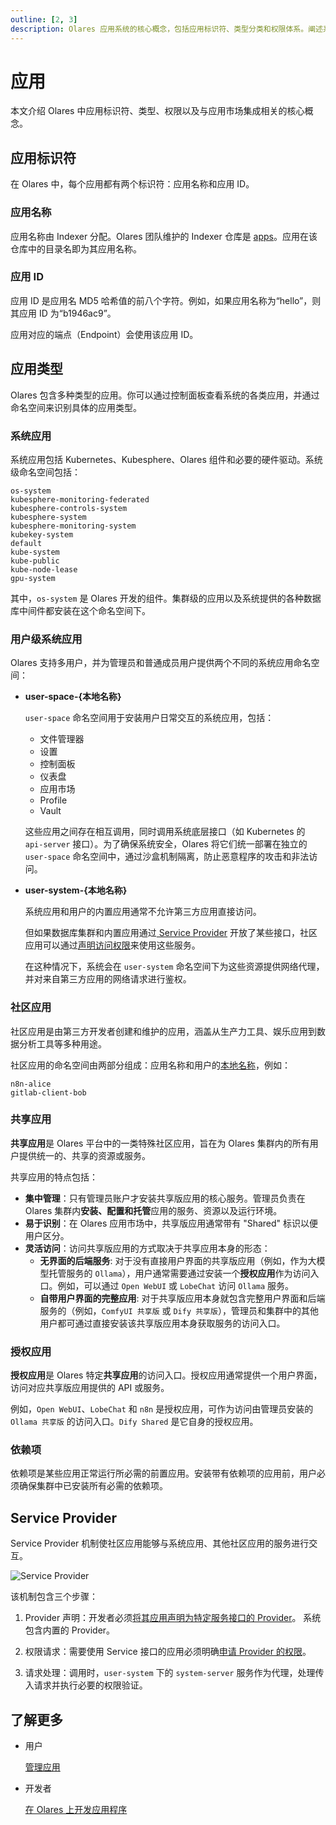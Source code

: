 ```yaml
---
outline: [2, 3]
description: Olares 应用系统的核心概念，包括应用标识符、类型分类和权限体系。阐述系统应用、社区应用和集群范围应用的特性及依赖关系。
---
```


# 应用

本文介绍 Olares 中应用标识符、类型、权限以及与应用市场集成相关的核心概念。

## 应用标识符

在 Olares 中，每个应用都有两个标识符：应用名称和应用 ID。

### 应用名称

应用名称由 Indexer 分配。Olares 团队维护的 Indexer 仓库是 [apps](https://github.com/beclab/apps)。应用在该仓库中的目录名即为其应用名称。

### 应用 ID

应用 ID 是应用名 MD5 哈希值的前八个字符。例如，如果应用名称为“hello”，则其应用 ID 为“b1946ac9”。

应用对应的端点（Endpoint）会使用该应用 ID。

## 应用类型

Olares 包含多种类型的应用。你可以通过控制面板查看系统的各类应用，并通过命名空间来识别具体的应用类型。

### 系统应用

系统应用包括 Kubernetes、Kubesphere、Olares 组件和必要的硬件驱动。系统级命名空间包括：

```
os-system
kubesphere-monitoring-federated
kubesphere-controls-system
kubesphere-system
kubesphere-monitoring-system
kubekey-system
default
kube-system
kube-public
kube-node-lease
gpu-system
```
其中，`os-system` 是 Olares 开发的组件。集群级的应用以及系统提供的各种数据库中间件都安装在这个命名空间下。

### 用户级系统应用

Olares 支持多用户，并为管理员和普通成员用户提供两个不同的系统应用命名空间：

- **user-space-{本地名称}**

  `user-space` 命名空间用于安装用户日常交互的系统应用，包括：
    - 文件管理器
    - 设置
    - 控制面板
    - 仪表盘
    - 应用市场
    - Profile 
    - Vault

  这些应用之间存在相互调用，同时调用系统底层接口（如 Kubernetes 的 `api-server` 接口）。为了确保系统安全，Olares 将它们统一部署在独立的 `user-space` 命名空间中，通过沙盒机制隔离，防止恶意程序的攻击和非法访问。

- **user-system-{本地名称}**

  系统应用和用户的内置应用通常不允许第三方应用直接访问。

  但如果数据库集群和内置应用通过[ Service Provider](../../developer/develop/advanced/provider.md) 开放了某些接口，社区应用可以通过[声明访问权限](../../developer/develop/package/manifest.md#sysdata)来使用这些服务。

  在这种情况下，系统会在 `user-system` 命名空间下为这些资源提供网络代理，并对来自第三方应用的网络请求进行鉴权。

### 社区应用

社区应用是由第三方开发者创建和维护的应用，涵盖从生产力工具、娱乐应用到数据分析工具等多种用途。

社区应用的命名空间由两部分组成：应用名称和用户的[本地名称](olares-id.md#olares-id-的组成)，例如：

```
n8n-alice
gitlab-client-bob
```

### 共享应用

**共享应用**是 Olares 平台中的一类特殊社区应用，旨在为 Olares 集群内的所有用户提供统一的、共享的资源或服务。

共享应用的特点包括：

* **集中管理**：只有管理员账户才安装共享版应用的核心服务。管理员负责在 Olares 集群内**安装、配置和托管**应用的服务、资源以及运行环境。
* **易于识别**：在 Olares 应用市场中，共享版应用通常带有 "Shared" 标识以便用户区分。
* **灵活访问**：访问共享版应用的方式取决于共享应用本身的形态：
    * **无界面的后端服务**: 对于没有直接用户界面的共享版应用（例如，作为大模型托管服务的 `Ollama`），用户通常需要通过安装一个**授权应用**作为访问入口。例如，可以通过 `Open WebUI` 或 `LobeChat` 访问 `Ollama` 服务。
    * **自带用户界面的完整应用**: 对于共享版应用本身就包含完整用户界面和后端服务的（例如，`ComfyUI 共享版` 或 `Dify 共享版`），管理员和集群中的其他用户都可通过直接安装该共享版应用本身获取服务的访问入口。

### 授权应用

**授权应用**是 Olares 特定**共享应用**的访问入口。授权应用通常提供一个用户界面，访问对应共享版应用提供的 API 或服务。

例如，`Open WebUI`、`LobeChat` 和 `n8n` 是授权应用，可作为访问由管理员安装的 `Ollama 共享版` 的访问入口。`Dify Shared` 是它自身的授权应用。

### 依赖项
依赖项是某些应用正常运行所必需的前置应用。安装带有依赖项的应用前，用户必须确保集群中已安装所有必需的依赖项。

## Service Provider

Service Provider 机制使社区应用能够与系统应用、其他社区应用的服务进行交互。

![Service Provider](/images/overview/olares/image3.jpeg)

该机制包含三个步骤：

1. Provider 声明：开发者必须[将其应用声明为特定服务接口的 Provider](../../developer/develop/advanced/provider#申明-Provider)。
   系统包含内置的 Provider。

2. 权限请求：需要使用 Service 接口的应用必须明确[申请 Provider 的权限](../../developer/develop/advanced/provider#申请-Provider-的访问权限)。

3. 请求处理：调用时，`user-system` 下的 `system-server` 服务作为代理，处理传入请求并执行必要的权限验证。

## 了解更多

- 用户

  [管理应用](../tasks/install-uninstall-update.md)<br>

- 开发者

  [在 Olares 上开发应用程序](../../developer/develop/index.md)<br>

